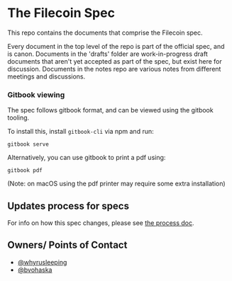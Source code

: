 # The Filecoin Spec

This repo contains the documents that comprise the Filecoin spec.

Every document in the top level of the repo is part of the official spec, and
is canon. Documents in the 'drafts' folder are work-in-progress draft documents
that aren't yet accepted as part of the spec, but exist here for discussion.
Documents in the notes repo are various notes from different meetings and
discussions.

### Gitbook viewing
The spec follows gitbook format, and can be viewed using the gitbook tooling.

To install this, install `gitbook-cli` via npm and run:
```
gitbook serve
```

Alternatively, you can use gitbook to print a pdf using:
```
gitbook pdf
```

(Note: on macOS using the pdf printer may require some extra installation)


## Updates process for specs
For info on how this spec changes, please see [the process doc](process.md).

## Owners/ Points of Contact
- [@whyrusleeping](https://github.com/whyrusleeping)
- [@bvohaska](https://github.com/bvohaska)
